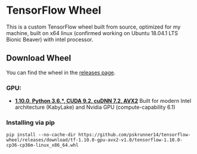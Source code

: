 # TensorFlow Wheel

This is a custom TensorFlow wheel built from source, optimized for my machine, built on x64 linux (confirmed working on Ubuntu 18.04.1 LTS Bionic Beaver) with intel processor.

## Download Wheel

You can find the wheel in the [releases page](https://github.com/pskrunner14/tensorflow-wheel/releases).

### GPU:
* [**1.10.0, Python 3.6.\*, CUDA 9.2, cuDNN 7.2, AVX2**](https://github.com/pskrunner14/tensorflow-wheel/releases/tag/tf-1.10.0-gpu-avx2-v1.0) Built for modern Intel architecture (KabyLake) and Nvidia GPU (compute-capability 6.1)

### Installing via pip
```
pip install --no-cache-dir https://github.com/pskrunner14/tensorflow-wheel/releases/download/tf-1.10.0-gpu-avx2-v1.0/tensorflow-1.10.0-cp36-cp36m-linux_x86_64.whl
```
